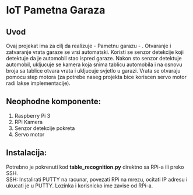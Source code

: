 # IoT Pametna Garaza

## Uvod
Ovaj projekat ima za cilj da realizuje - Pametnu garazu - . Otvaranje i zatvaranje vrata garaze se vrsi automatski. Koristi se senzor detekcije koji detektuje da je automobil stao ispred garaze. Nakon sto senzor detektuje automobil, ukljucuje se kamera koja snima tablicu automobila i na osnovu broja sa tablice otvara vrata i ukljucuje svjetlo u garazi. Vrata se otvaraju pomocu step motora (za potrebe naseg projekta bice koriscen servo motor radi lakse implementacije).

## Neophodne komponente:
1. Raspberry Pi 3
2. RPi Kamera
3. Senzor detekcije pokreta
4. Servo motor

## Instalacija:
Potrebno je pokrenuti kod __table_recognition.py__ direktno sa RPi-a ili preko SSH. <br />
SSH: Instalirati PUTTY na racunar, povezati RPi na mrezu, ocitati IP adresu i ukucati je u PUTTY. Lozinka i korisnicko ime zavise od RPi-a.
